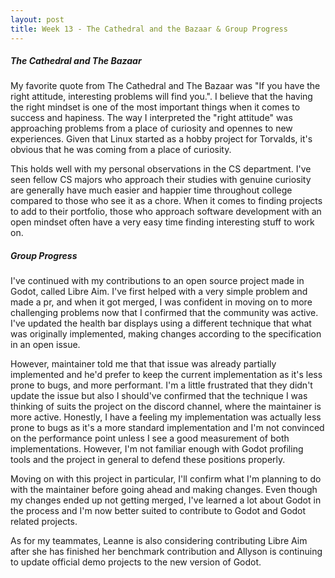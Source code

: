 ```yaml
---
layout: post
title: Week 13 - The Cathedral and the Bazaar & Group Progress
---
```


<!--
Make your blog post. Reflect on our discussion about the lessons from The Cathedral and the Bazaar. Was your choice of favorite lesson afected by the discussion and opinions voiced by other students in the class? Also reflect on your group's progress. What are some challenges that you (as a group) need to overcome? What are some challenges that you (as an individual) need to overcome?
-->

##### The Cathedral and The Bazaar
My favorite quote from The Cathedral and The Bazaar was "If you have the right attitude, interesting problems will find you.". I believe that the having the right mindset is one of the most important things when it comes to success and hapiness. The way I interpreted the "right attitude" was approaching problems from a place of curiosity and opennes to new experiences. Given that Linux started as a hobby project for Torvalds, it's obvious that he was coming from a place of curiosity. 


<!--more-->

This holds well with my personal observations in the CS department. I've seen fellow CS majors who approach their studies with genuine curiosity are generally have much easier and happier time throughout college compared to those who see it as a chore. When it comes to finding projects to add to their portfolio, those who approach software development with an open mindset often have a very easy time finding interesting stuff to work on.


##### Group Progress
I've continued with my contributions to an open source project made in Godot, called Libre Aim. I've first helped with a very simple problem and made a pr, and when it got merged, I was confident in moving on to more challenging problems now that I confirmed that the community was active. I've updated the health bar displays using a different technique that what was originally implemented, making changes according to the specification in an open issue. 

However, maintainer told me that that issue was already partially implemented and he'd prefer to keep the current implementation as it's less prone to bugs, and more performant. I'm a little frustrated that they didn't update the issue but also I should've confirmed that the technique I was thinking of suits the project on the discord channel, where the maintainer is more active. Honestly, I have a feeling my implementation was actually less prone to bugs as it's a more standard implementation and I'm not convinced on the performance point unless I see a good measurement of both implementations. However, I'm not familiar enough with Godot profiling tools and the project in general to defend these positions properly. 

Moving on with this project in particular, I'll confirm what I'm planning to do with the maintainer before going ahead and making changes. Even though my changes ended up not getting merged, I've learned a lot about Godot in the process and I'm now better suited to contribute to Godot and Godot related projects. 

As for my teammates, Leanne is also considering contributing Libre Aim after she has finished her benchmark contribution and Allyson is continuing to update official demo projects to the new version of Godot.

